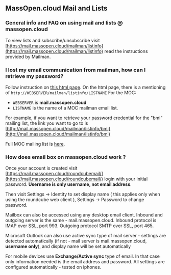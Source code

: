 ## MassOpen.cloud Mail and Lists

### General info and FAQ on using mail and lists @ massopen.cloud
To view lists and subscribe/unsubscribe visit [https://mail.massopen.cloud/mailman/listinfo](https://mail.massopen.cloud/mailman/listinfo) 
read the instructions provided by Mailman.

### I lost my email communication from mailman, how can I retrieve my password?
Follow instruction on [this html page](http://www.list.org/mailman-member/node16.html).
On the html page, there is a mentioning of `http://WEBSERVER/mailman/listinfo/LISTNAME`
For the MOC: 
 -  `WEBSERVER` is **mail.massopen.cloud**
 -  `LISTNAME` is the name of a MOC mailman email list. 

For example, if you want to retrieve your password credential for the "bmi" mailing list, 
the link you want to go to is [http://mail.massopen.cloud/mailman/listinfo/bmi](http://mail.massopen.cloud/mailman/listinfo/bmi)

Full MOC mailing list is [here](https://mail.massopen.cloud/mailman/listinfo). 

### How does email box on massopen.cloud work ?
Once your account is created visit [https://mail.massopen.cloud/roundcubemail/](https://mail.massopen.cloud/roundcubemail/) login with your initial password. 
**Username is only username, not email address**. 

Then visit Settings -> Identity to set display name ( this applies only when using the roundcube web client ), Settings -> Password to change password.

Mailbox can also be accessed using any desktop email client. Inbound and outgoing server is the same - mail.massopen.cloud. 
Inbound protocol is IMAP over SSL, port 993. Outgoing protocol SMTP over SSL, port 465. 

Microsoft Outlook can also use active sync type of mail server - settings are detected automatically 
(if not - mail server is mail.massopen.cloud, **username only**), and display name will be set automatically

For mobile devices use **Exchange/Active sync** type of email. In that case only information needed is the email address and password. 
All settings are configured automatically - tested on iphones.
